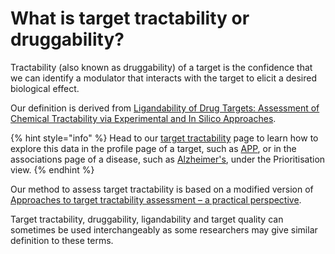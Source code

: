 # What is target tractability or druggability?

Tractability \(also known as druggability\) of a target is the confidence that we can identify a modulator that interacts with the target to elicit a desired biological effect. 

Our definition is derived from [Ligandability of Drug Targets: Assessment of Chemical Tractability via Experimental and In Silico Approaches](https://onlinelibrary.wiley.com/doi/abs/10.1002/9783527677047.ch03).

{% hint style="info" %}
Head to our [target tractability](https://docs.targetvalidation.org/getting-started/target-tractability) page to learn how to explore this data in the profile page of a target, such as [APP](https://www.targetvalidation.org/target/ENSG00000142192?view=sec:tractability), or in the associations page of a disease, such as [Alzheimer's](https://www.targetvalidation.org/disease/EFO_0000249/associations?view=t:priority&fcts=datatype:genetic_association;somatic_mutation;known_drug;affected_pathway), under the Prioritisation view. 
{% endhint %}

Our method to assess target tractability is based on a modified version of [Approaches to target tractability assessment – a practical perspective](https://pubs.rsc.org/en/content/articlelanding/2018/md/c7md00633k#!divAbstract).

Target tractability, druggability, ligandability and target quality can sometimes be used interchangeably as some researchers may give similar definition to these terms. 



### 

